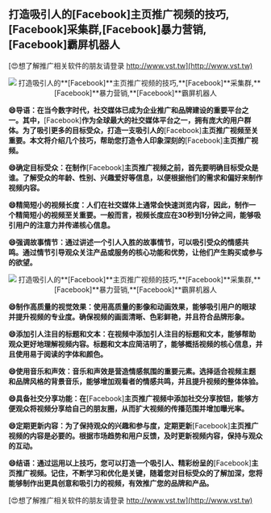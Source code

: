 ## **打造吸引人的**[Facebook]**主页推广视频的技巧,**[Facebook]**采集群,**[Facebook]**暴力营销,**[Facebook]**霸屏机器人**

[😍想了解推广相关软件的朋友请登录 http://www.vst.tw](http://www.vst.tw)

 <center><img src="https://vst.tw/MP4/tuiguang/png/2.png" alt="打造吸引人的**[Facebook]**主页推广视频的技巧,**[Facebook]**采集群,**[Facebook]**暴力营销,**[Facebook]**霸屏机器人"></center>

**😄导语：在当今数字时代，社交媒体已成为企业推广和品牌建设的重要平台之一。其中，**[Facebook]**作为全球最大的社交媒体平台之一，拥有庞大的用户群体。为了吸引更多的目标受众，打造一支吸引人的**[Facebook]**主页推广视频至关重要。本文将介绍几个技巧，帮助您打造令人印象深刻的**[Facebook]**主页推广视频。**

**😄确定目标受众：在制作**[Facebook]**主页推广视频之前，首先要明确目标受众是谁。了解受众的年龄、性别、兴趣爱好等信息，以便根据他们的需求和偏好来制作视频内容。**

**😄精简短小的视频长度：人们在社交媒体上通常会快速浏览内容，因此，制作一个精简短小的视频至关重要。一般而言，视频长度应在30秒到1分钟之间，能够吸引用户的注意力并传递核心信息。**

**😄强调故事情节：通过讲述一个引人入胜的故事情节，可以吸引受众的情感共鸣。通过情节引导观众关注产品或服务的核心功能和优势，让他们产生购买或参与的欲望。**

 <center><img src="https://vst.tw/MP4/tuiguang/png/5.png" alt="打造吸引人的**[Facebook]**主页推广视频的技巧,**[Facebook]**采集群,**[Facebook]**暴力营销,**[Facebook]**霸屏机器人"></center>

**😄制作高质量的视觉效果：使用高质量的影像和动画效果，能够吸引用户的眼球并提升视频的专业度。确保视频的画面清晰、色彩鲜艳，并且符合品牌形象。**

**😄添加引人注目的标题和文本：在视频中添加引人注目的标题和文本，能够帮助观众更好地理解视频内容。标题和文本应简洁明了，能够概括视频的核心信息，并且使用易于阅读的字体和颜色。**

**😄使用音乐和声效：音乐和声效是营造情感氛围的重要元素。选择适合视频主题和品牌风格的背景音乐，能够增加观看者的情感共鸣，并且提升视频的整体体验。**

**😄具备社交分享功能：在**[Facebook]**主页推广视频中添加社交分享按钮，能够方便观众将视频分享给自己的朋友圈，从而扩大视频的传播范围并增加曝光率。**

**😄定期更新内容：为了保持观众的兴趣和参与度，定期更新**[Facebook]**主页推广视频的内容是必要的。根据市场趋势和用户反馈，及时更新视频内容，保持与观众的互动。**

**😄结语：通过运用以上技巧，您可以打造一个吸引人、精彩纷呈的**[Facebook]**主页推广视频。记住，不断学习和优化是关键，随着您对目标受众的了解加深，您将能够制作出更具创意和吸引力的视频，有效推广您的品牌和产品。**

[😍想了解推广相关软件的朋友请登录 http://www.vst.tw](http://www.vst.tw)




